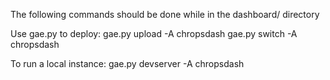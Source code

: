 The following commands should be done while in the dashboard/ directory


Use gae.py to deploy:
gae.py upload -A chropsdash
gae.py switch -A chropsdash

To run a local instance:
gae.py devserver -A chropsdash

